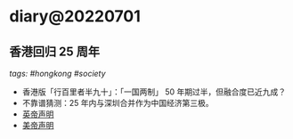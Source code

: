 # diary@20220701

## 香港回归 25 周年
_tags: #hongkong #society_

- 香港版「行百里者半九十」：「一国两制」 50 年期过半，但融合度已近九成？
- 不靠谱猜测：25 年内与深圳合并作为中国经济第三极。
- [英帝声明](https://www.gov.uk/government/news/foreign-secretary-statement-on-the-25th-anniversary-of-the-handover-of-hong-kong)
- [美帝声明](https://china.usembassy-china.org.cn/hong-kong-25-years-after-handover/)

